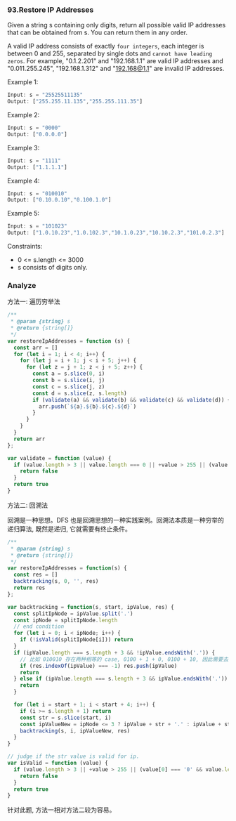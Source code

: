 <!--
abbrlink: oz7mtsh5
-->

### 93.Restore IP Addresses

Given a string s containing only digits, return all possible valid IP addresses that can be obtained from s. You can return them in any order.

A valid IP address consists of exactly `four integers`, each integer is between 0 and 255, separated by single dots and `cannot have leading zeros`. For example, "0.1.2.201" and "192.168.1.1" are valid IP addresses and "0.011.255.245", "192.168.1.312" and "192.168@1.1" are invalid IP addresses.

Example 1:

```js
Input: s = "25525511135"
Output: ["255.255.11.135","255.255.111.35"]
```

Example 2:

```js
Input: s = "0000"
Output: ["0.0.0.0"]
```

Example 3:

```js
Input: s = "1111"
Output: ["1.1.1.1"]
```

Example 4:

```js
Input: s = "010010"
Output: ["0.10.0.10","0.100.1.0"]
```

Example 5:

```js
Input: s = "101023"
Output: ["1.0.10.23","1.0.102.3","10.1.0.23","10.10.2.3","101.0.2.3"]
```

Constraints:
* 0 <= s.length <= 3000
* s consists of digits only.

### Analyze

方法一: 遍历穷举法

```js
/**
 * @param {string} s
 * @return {string[]}
 */
var restoreIpAddresses = function (s) {
  const arr = []
  for (let i = 1; i < 4; i++) {
    for (let j = i + 1; j < i + 5; j++) {
      for (let z = j + 1; z < j + 5; z++) {
        const a = s.slice(0, i)
        const b = s.slice(i, j)
        const c = s.slice(j, z)
        const d = s.slice(z, s.length)
        if (validate(a) && validate(b) && validate(c) && validate(d)) {
          arr.push(`${a}.${b}.${c}.${d}`)
        }
      }
    }
  }
  return arr
};

var validate = function (value) {
  if (value.length > 3 || value.length === 0 || +value > 255 || (value[0] === '0' && value.length > 1)) {
    return false
  }
  return true
}
```

方法二: 回溯法

回溯是一种思想。DFS 也是回溯思想的一种实践案例。回溯法本质是一种穷举的递归算法, 既然是递归, 它就需要有终止条件。

```js
/**
 * @param {string} s
 * @return {string[]}
 */
var restoreIpAddresses = function(s) {
  const res = []
  backtracking(s, 0, '', res)
  return res
};

var backtracking = function(s, start, ipValue, res) {
  const splitIpNode = ipValue.split('.')
  const ipNode = splitIpNode.length
  // end condition
  for (let i = 0; i < ipNode; i++) {
    if (!isValid(splitIpNode[i])) return
  }
  if (ipValue.length === s.length + 3 && !ipValue.endsWith('.')) {
    // 比如 010010 存在两种相等的 case, 0100 + 1 + 0, 0100 + 10, 因此需要去重
    if (res.indexOf(ipValue) === -1) res.push(ipValue)
    return
  } else if (ipValue.length === s.length + 3 && ipValue.endsWith('.')) {
    return
  }

  for (let i = start + 1; i < start + 4; i++) {
    if (i >= s.length + 1) return
    const str = s.slice(start, i)
    const ipValueNew = ipNode <= 3 ? ipValue + str + '.' : ipValue + str
    backtracking(s, i, ipValueNew, res)
  }
}

// judge if the str value is valid for ip.
var isValid = function (value) {
  if (value.length > 3 || +value > 255 || (value[0] === '0' && value.length > 1)) {
    return false
  }
  return true
}
```

针对此题, 方法一相对方法二较为容易。